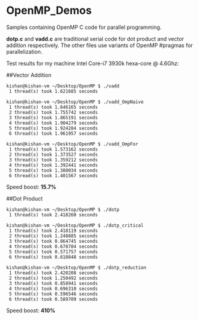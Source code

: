 OpenMP_Demos
==============

Samples containing OpenMP C code for parallel programming.  

**dotp.c** and **vadd.c** are traditional serial code for dot product and vector addition respectively.
The other files use variants of OpenMP #pragmas for parallelization.

Test results for my machine Intel Core-i7 3930k hexa-core @ 4.6Ghz:

##Vector Addition

```
kishan@kishan-vm ~/Desktop/OpenMP $ ./vadd
 1 thread(s) took 1.621685 seconds  

kishan@kishan-vm ~/Desktop/OpenMP $ ./vadd_OmpNaive  
 1 thread(s) took 1.646165 seconds  
 2 thread(s) took 1.755742 seconds  
 3 thread(s) took 1.865191 seconds  
 4 thread(s) took 1.904279 seconds  
 5 thread(s) took 1.924284 seconds  
 6 thread(s) took 1.961957 seconds  
 
kishan@kishan-vm ~/Desktop/OpenMP $ ./vadd_OmpFor  
 1 thread(s) took 1.573162 seconds  
 2 thread(s) took 1.373527 seconds  
 3 thread(s) took 1.359212 seconds  
 4 thread(s) took 1.392441 seconds  
 5 thread(s) took 1.388034 seconds  
 6 thread(s) took 1.401567 seconds  
```

Speed boost: **15.7%**

##Dot Product

```
kishan@kishan-vm ~/Desktop/OpenMP $ ./dotp
 1 thread(s) took 2.418260 seconds

kishan@kishan-vm ~/Desktop/OpenMP $ ./dotp_critical
 1 thread(s) took 2.418119 seconds  
 2 thread(s) took 1.248885 seconds  
 3 thread(s) took 0.864745 seconds  
 4 thread(s) took 0.678784 seconds  
 5 thread(s) took 0.571757 seconds  
 6 thread(s) took 0.610848 seconds  
 
kishan@kishan-vm ~/Desktop/OpenMP $ ./dotp_reduction  
 1 thread(s) took 2.420208 seconds  
 2 thread(s) took 1.250492 seconds  
 3 thread(s) took 0.858941 seconds  
 4 thread(s) took 0.696310 seconds  
 5 thread(s) took 0.596546 seconds  
 6 thread(s) took 0.589709 seconds  
```

Speed boost: **410%**
